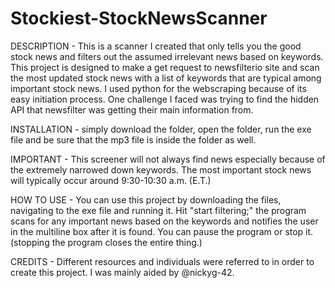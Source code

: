 # Stockiest-StockNewsScanner

DESCRIPTION - This is a scanner I created that only tells you the good stock news and filters out the assumed irrelevant news based on keywords. This project is designed to make a get request to newsfilterio site and scan the most updated stock news with a list of keywords that are typical among important stock news. I used python for the webscraping because of its easy initiation process. One challenge I faced was trying to find the hidden API that newsfilter was getting their main information from.

INSTALLATION - simply download the folder, open the folder, run the exe file and be sure that the mp3 file is inside the folder as well.

IMPORTANT - This screener will not always find news especially because of the extremely narrowed down keywords. The most important stock news will typically occur around 9:30-10:30 a.m. (E.T.)

HOW TO USE - You can use this project by downloading the files, navigating to the exe file and running it. Hit "start filtering;" the program scans for any important news based on the keywords and notifies the user in the multiline box after it is found. You can pause the program or stop it. (stopping the program closes the entire thing.)

CREDITS - Different resources and individuals were referred to in order to create this project. I was mainly aided by @nickyg-42.
